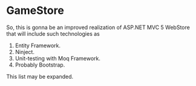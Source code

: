 # GameStore
So, this is gonna be an improved realization of ASP.NET MVC 5 WebStore that will include such technologies as

1. Entity Framework.
2. Ninject.
3. Unit-testing with Moq Framework.
4. Probably Bootstrap.

This list may be expanded.
